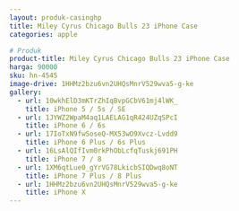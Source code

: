 ```yaml
---
layout: produk-casinghp
title: Miley Cyrus Chicago Bulls 23 iPhone Case
categories: apple

# Produk
product-title: Miley Cyrus Chicago Bulls 23 iPhone Case
harga: 90000
sku: hn-4545
image-drive: 1HHMz2bzu6vn2UHQsMnrV529wva5-g-ke
gallery:
  - url: 10wkhElD3mKTrZhIqBvpGCbV61mj4lWK_
    title: iPhone 5 / 5s / SE
  - url: 1JYWZ2WpaM4aq1LAELAG1qR424UZqSPcI
    title: iPhone 6 / 6s
  - url: 17IoTxN9fwSoseQ-MX53wO9Xvcz-Lvdd9
    title: iPhone 6 Plus / 6s Plus
  - url: 16LsAlQIfIvm0rkPhObLcfqTuskj691PH
    title: iPhone 7 / 8
  - url: 1XM6qtLue0_gYrVG78LkicbSIQDwq8oNT
    title: iPhone 7 Plus / 8 Plus
  - url: 1HHMz2bzu6vn2UHQsMnrV529wva5-g-ke
    title: iPhone X
---
```

